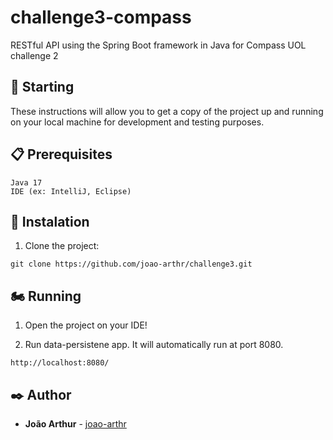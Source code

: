 # challenge3-compass
RESTful API using the Spring Boot framework in Java for Compass UOL challenge 2

## 🚀 Starting


These instructions will allow you to get a copy of the project up and running on your local machine for development and testing purposes.

## 📋  Prerequisites
```
Java 17
IDE (ex: IntelliJ, Eclipse)
```

## 🔧 Instalation

1. Clone the project:

```
git clone https://github.com/joao-arthr/challenge3.git
```


## 🏍 Running
1. Open the project on your IDE!

2. Run data-persistene app. It will automatically run at port 8080.

```
http://localhost:8080/
```

## ✒️ Author

* **João Arthur** - [joao-arthr](https://github.com/joao-arthr)
